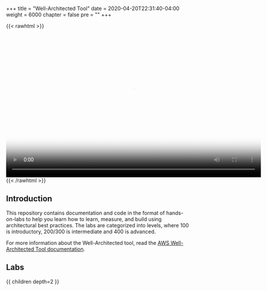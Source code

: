 +++
title = "Well-Architected Tool"
date = 2020-04-20T22:31:40-04:00
weight = 6000
chapter = false
pre = ""
+++

{{< rawhtml >}}
<center>
<video
  width="696"
  height="392" controls
  poster="https://d3h9zoi3eqyz7s.cloudfront.net/well-architectedtool/videos/WAToolsLabsIntro.png">
  <source src="https://d3h9zoi3eqyz7s.cloudfront.net/well-architectedtool/videos/WAToolLabsIntro.mp4" type="video/mp4">
  Your browser doesn't support video, or if you're on GitHub head to https://wellarchitectedlabs.com to watch the video.
</video>
</center>
{{< /rawhtml >}}

## Introduction

This repository contains documentation and code in the format of hands-on-labs to help you learn how to learn, measure, and build using architectural best practices. The labs are categorized into levels, where 100 is introductory, 200/300 is intermediate and 400 is advanced.

For more information about the Well-Architected tool, read the
[AWS Well-Architected Tool documentation](https://docs.aws.amazon.com/wellarchitected/latest/userguide/intro.html).

## Labs
{{ children depth=2 }}
